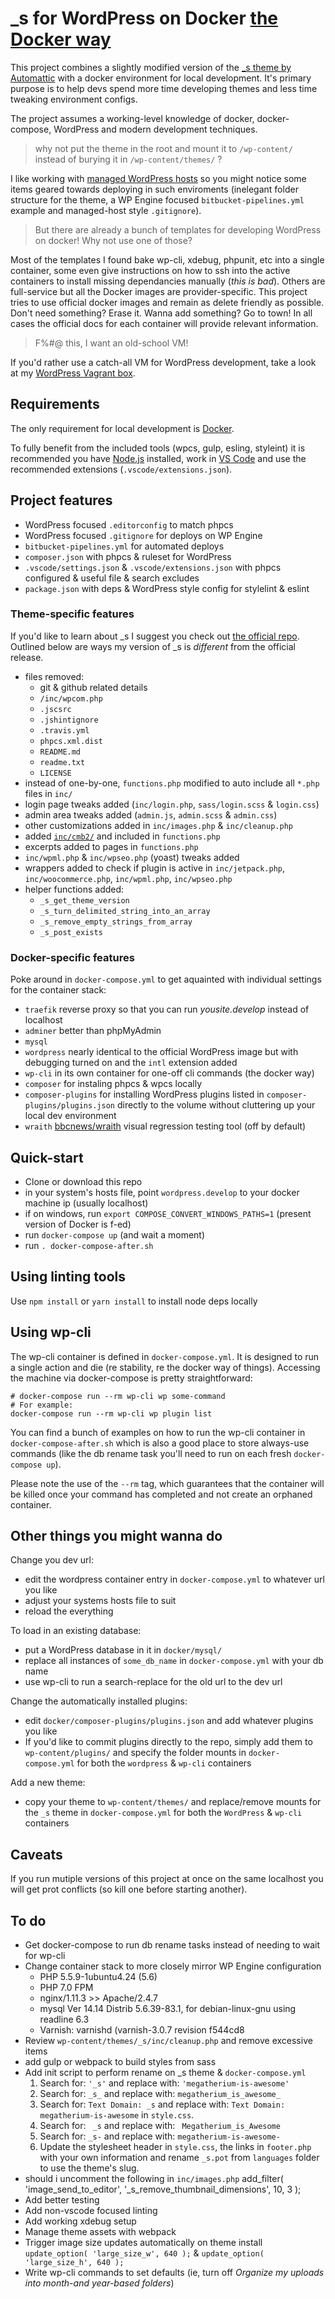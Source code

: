 # _s for WordPress on Docker [the Docker way](https://www.docker.com/what-docker)

This project combines a slightly modified version of the [_s theme by Automattic](https://underscores.me) with a docker environment for local development. It's primary purpose is to help devs spend more time developing themes and less time tweaking environment configs.

The project assumes a working-level knowledge of docker, docker-compose, WordPress and modern development techniques.

> why not put the theme in the root and mount it to `/wp-content/` instead of burying it in `/wp-content/themes/` ?

I like working with [managed WordPress hosts](https://shareasale.com/r.cfm?b=394686&u=1811103&m=41388&urllink=&afftrack=) so you might notice some items geared towards deploying in such enviroments (inelegant folder structure for the theme, a WP Engine focused `bitbucket-pipelines.yml` example and managed-host style `.gitignore`).

> But there are already a bunch of templates for developing WordPress on docker! Why not use one of those?

Most of the templates I found bake wp-cli, xdebug, phpunit, etc into a single container, some even give instructions on how to ssh into the active containers to install missing dependancies manually (*this is bad*). Others are full-service but all the  Docker images are provider-specific. This project tries to use official docker images and remain as delete friendly as possible. Don't need something? Erase it. Wanna add something? Go to town! In all cases the official docs for each container will provide relevant information.

> F%#@ this, I want an old-school VM!

If you'd rather use a catch-all VM for WordPress development, take a look at my [WordPress Vagrant box](https://github.com/jerturowetz/homestead-wp).

## Requirements

The only requirement for local development is [Docker](https://www.docker.com).

To fully benefit from the included tools (wpcs, gulp, esling, styleint) it is recommended you have [Node.js](https://nodejs.org/) installed, work in [VS Code](https://code.visualstudio.com/) and use the recommended extensions (`.vscode/extensions.json`).

## Project features

- WordPress focused `.editorconfig` to match phpcs
- WordPress focused `.gitignore` for deploys on WP Engine
- `bitbucket-pipelines.yml` for automated deploys
- `composer.json` with phpcs & ruleset for WordPress
- `.vscode/settings.json` & `.vscode/extensions.json` with phpcs configured & useful file & search excludes
- `package.json` with deps & WordPress style config for stylelint & eslint

### Theme-specific features

If you'd like to learn about _s I suggest you check out [the official repo](https://github.com/Automattic/_s). Outlined below are ways my version of _s is _different_ from the official release.

- files removed:
  - git & github related details
  - `/inc/wpcom.php`
  - `.jscsrc`
  - `.jshintignore`
  - `.travis.yml`
  - `phpcs.xml.dist`
  - `README.md`
  - `readme.txt`
  - `LICENSE`
- instead of one-by-one, `functions.php` modified to auto include all `*.php` files in `inc/`
- login page tweaks added (`inc/login.php`, `sass/login.scss` & `login.css`)
- admin area tweaks added (`admin.js`, `admin.scss` & `admin.css`)
- other customizations added in `inc/images.php` & `inc/cleanup.php`
- added [`inc/cmb2/`](https://github.com/CMB2/CMB2) and included in `functions.php`
- excerpts added to pages in `functions.php`
- `inc/wpml.php` & `inc/wpseo.php` (yoast) tweaks added
- wrappers added to check if plugin is active in `inc/jetpack.php`, `inc/woocommerce.php`, `inc/wpml.php`, `inc/wpseo.php`
- helper functions added:
  - `_s_get_theme_version`
  - `_s_turn_delimited_string_into_an_array`
  - `_s_remove_empty_strings_from_array`
  - `_s_post_exists`

### Docker-specific features

Poke around in `docker-compose.yml` to get aquainted with individual settings for the container stack:

- `traefik` reverse proxy so that you can run _yousite.develop_ instead of localhost
- `adminer` better than phpMyAdmin
- `mysql`
- `wordpress` nearly identical to the official WordPress image but with debugging turned on and the `intl` extension added
- `wp-cli` in its own container for one-off cli commands (the docker way)
- `composer` for instaling phpcs & wpcs locally
- `composer-plugins` for installing WordPress plugins listed in `composer-plugins/plugins.json` directly to the volume without cluttering up your local dev environment
- `wraith` [bbcnews/wraith](https://github.com/BBC-News/wraith) visual regression testing tool (off by default)

## Quick-start

- Clone or download this repo
- in your system's hosts file, point `wordpress.develop` to your docker machine ip (usually localhost)
- if on windows, run `export COMPOSE_CONVERT_WINDOWS_PATHS=1` (present version of Docker is f-ed)
- run `docker-compose up` (and wait a moment)
- run `. docker-compose-after.sh`

## Using linting tools

Use `npm install` or `yarn install` to install node deps locally

## Using wp-cli

The wp-cli container is defined in `docker-compose.yml`. It is designed to run a single action and die (re stability, re the docker way of things). Accessing the machine via docker-compose is pretty straightforward:

    # docker-compose run --rm wp-cli wp some-command
    # For example:
    docker-compose run --rm wp-cli wp plugin list

You can find a bunch of examples on how to run the wp-cli container in `docker-compose-after.sh` which is also a good place to store always-use commands (like the db rename task you'll need to run on each fresh `docker-compose up`).

Please note the use of the `--rm` tag, which guarantees that the container will be killed once your command has completed and not create an orphaned container.

## Other things you might wanna do

Change you dev url:

- edit the wordpress container entry in `docker-compose.yml` to whatever url you like
- adjust your systems hosts file to suit
- reload the everything

To load in an existing database:

- put a WordPress database in it in `docker/mysql/`
- replace all instances of `some_db_name` in `docker-compose.yml` with your db name
- use wp-cli to run a search-replace for the old url to the dev url

Change the automatically installed plugins:

- edit `docker/composer-plugins/plugins.json` and add whatever plugins you like
- If you'd like to commit plugins directly to the repo, simply add them to `wp-content/plugins/` and specify the folder mounts in `docker-compose.yml` for both the `wordpress` & `wp-cli` containers

Add a new theme:

- copy your theme to `wp-content/themes/` and replace/remove mounts for the `_s` theme in `docker-compose.yml`
 for both the `WordPress` & `wp-cli` containers

## Caveats

If you run mutiple versions of this project at once on the same localhost you will get prot conflicts (so kill one before starting another).

## To do

- Get docker-compose to run db rename tasks instead of needing to wait for wp-cli
- Change container stack to more closely mirror WP Engine configuration
  - PHP 5.5.9-1ubuntu4.24 (5.6)
  - PHP 7.0 FPM
  - nginx/1.11.3 >> Apache/2.4.7
  - mysql Ver 14.14 Distrib 5.6.39-83.1, for debian-linux-gnu using readline 6.3
  - Varnish: varnishd (varnish-3.0.7 revision f544cd8
- Review `wp-content/themes/_s/inc/cleanup.php` and remove excessive items
- add gulp or webpack to build styles from sass
- Add init script to perform rename on _s theme & `docker-compose.yml`
  1. Search for: `'_s'` and replace with: `'megatherium-is-awesome'`
  2. Search for: `_s_` and replace with: `megatherium_is_awesome_`
  3. Search for: `Text Domain: _s` and replace with: `Text Domain: megatherium-is-awesome` in `style.css`.
  4. Search for: <code>&nbsp;_s</code> and replace with: <code>&nbsp;Megatherium_is_Awesome</code>
  5. Search for: `_s-` and replace with: `megatherium-is-awesome-`
  6. Update the stylesheet header in `style.css`, the links in `footer.php` with your own information and rename `_s.pot` from `languages` folder to use the theme's slug.
- should i uncomment the following in `inc/images.php`
    add_filter( 'image_send_to_editor', '_s_remove_thumbnail_dimensions', 10, 3 );
- Add better testing
- Add non-vscode focused linting
- Add working xdebug setup
- Manage theme assets with webpack
- Trigger image size updates automatically on theme install `update_option( 'large_size_w', 640 );` & `update_option( 'large_size_h', 640 );`
- Write wp-cli commands to set defaults (ie, turn off _Organize my uploads into month-and year-based folders_)

